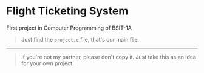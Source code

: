 # Flight Ticketing System
 First project in Computer Programming of BSIT-1A

> Just find the `project.c` file, that's our main file.
---
> If you're not my partner, please don't copy it. Just take this as an idea for your own project.
